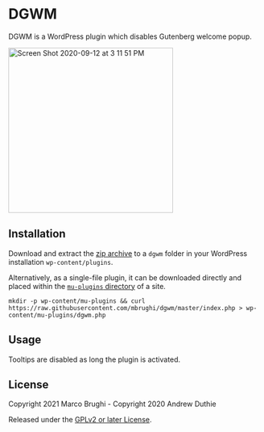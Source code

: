 # DGWM

DGWM is a WordPress plugin which disables Gutenberg welcome popup.

<img width="327" alt="Screen Shot 2020-09-12 at 3 11 51 PM" src="https://user-images.githubusercontent.com/1779930/93003158-60290300-f50a-11ea-8ad0-40f414e64786.png">

## Installation

Download and extract the [zip archive](https://github.com/aduth/g-debugger/archive/master.zip) to a `dgwm` folder in your WordPress installation `wp-content/plugins`.

Alternatively, as a single-file plugin, it can be downloaded directly and placed within the [`mu-plugins` directory](https://codex.wordpress.org/Must_Use_Plugins) of a site.

```
mkdir -p wp-content/mu-plugins && curl https://raw.githubusercontent.com/mbrughi/dgwm/master/index.php > wp-content/mu-plugins/dgwm.php
```

## Usage

Tooltips are disabled as long the plugin is activated.

## License

Copyright 2021 Marco Brughi - Copyright 2020 Andrew Duthie

Released under the [GPLv2 or later License](https://www.gnu.org/licenses/gpl-2.0.html).
